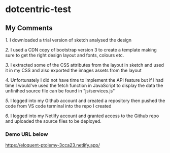 # dotcentric-test


## My Comments

*1.* I downloaded a trial version of sketch analysed the design

*2.* I used a CDN copy of bootstrap version 3 to create a template making sure to get the right design layout and fonts, colours etc.

*3.* I extracted some of the CSS attributes from the layout in sketch and used it in my CSS and also exported the images assets from the layout 

*4.* Unfortunately I did not have time to implement the API feature but if I had time I would've used the fetch function in JavaScript to display the data the unfinihed source file can be found in "js/services.js"

*5.* I logged into my Github account and created a repository then pushed the code from VS code terminal into the repo I created

*6.* I logged into my Netlify account and granted access to the Github repo and uploaded the source files to be deployed.

### Demo URL below

https://eloquent-ptolemy-3cca23.netlify.app/
